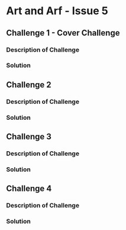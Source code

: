 # Art and Arf - Issue 5

## Challenge 1 - Cover Challenge

### Description of Challenge

### Solution

## Challenge 2

### Description of Challenge

### Solution

## Challenge 3

### Description of Challenge

### Solution

## Challenge 4

### Description of Challenge

### Solution
